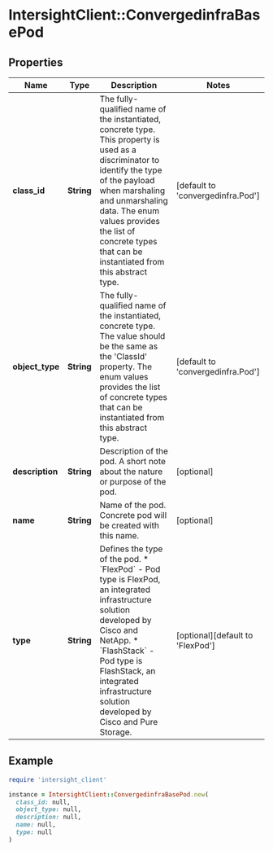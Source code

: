 # IntersightClient::ConvergedinfraBasePod

## Properties

| Name | Type | Description | Notes |
| ---- | ---- | ----------- | ----- |
| **class_id** | **String** | The fully-qualified name of the instantiated, concrete type. This property is used as a discriminator to identify the type of the payload when marshaling and unmarshaling data. The enum values provides the list of concrete types that can be instantiated from this abstract type. | [default to &#39;convergedinfra.Pod&#39;] |
| **object_type** | **String** | The fully-qualified name of the instantiated, concrete type. The value should be the same as the &#39;ClassId&#39; property. The enum values provides the list of concrete types that can be instantiated from this abstract type. | [default to &#39;convergedinfra.Pod&#39;] |
| **description** | **String** | Description of the pod. A short note about the nature or purpose of the pod. | [optional] |
| **name** | **String** | Name of the pod. Concrete pod will be created with this name. | [optional] |
| **type** | **String** | Defines the type of the pod. * &#x60;FlexPod&#x60; - Pod type is FlexPod, an integrated infrastructure solution developed by Cisco and NetApp. * &#x60;FlashStack&#x60; - Pod type is FlashStack, an integrated infrastructure solution developed by Cisco and Pure Storage. | [optional][default to &#39;FlexPod&#39;] |

## Example

```ruby
require 'intersight_client'

instance = IntersightClient::ConvergedinfraBasePod.new(
  class_id: null,
  object_type: null,
  description: null,
  name: null,
  type: null
)
```

